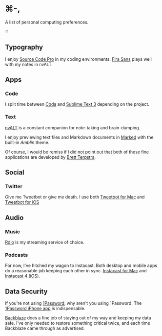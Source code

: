 ⌘-,
===========

A list of personal computing preferences.

⥣ 

## Typography

I enjoy [Source Code Pro](http://adobe-fonts.github.io/source-code-pro/) in my coding environments. [Fira Sans](http://www.mozilla.org/en-US/styleguide/products/firefox-os/typeface/) plays well with my notes in nvALT.

## Apps

### Code

I split time between [Coda](https://panic.com/coda/) and [Sublime Text 3](http://www.sublimetext.com) depending on the project.

### Text

[nvALT](http://brettterpstra.com/projects/nvalt/) is a constant companion for note-taking and brain-dumping.

I enjoy previewing text files and Markdown documents in [Marked](https://itunes.apple.com/us/app/marked/id448925439?mt=12&at=10lbaT) with the built-in *Amblin* theme.

Of course, I would be remiss if I did not point out that both of these fine applications are developed by [Brett Terpstra](http://brettterpstra.com).

## Social

### Twitter

Give me Tweetbot or give me death. I use both [Tweetbot for Mac](https://itunes.apple.com/us/app/tweetbot-for-twitter/id557168941?mt=12&at=10lbaT) and  [Tweetbot for iOS](http://itunes.apple.com/us/app/tweetbot-3-for-twitter-iphone/id722294701?mt=8&uo=4&at=10lbaT)

## Audio

### Music

[Rdio](http://than.mn/rdio) is my streaming service of choice.

### Podcasts

For now, I've hitched my wagon to Instacast. Both desktop and mobile apps do a reasonable job keeping each other in sync. [Instacast for Mac](http://itunes.apple.com/us/app/instacast/id733258666?mt=12&uo=4&at=10lbaT) and [Instacast 4 (iOS)](https://itunes.apple.com/us/app/instacast-4-podcast-client/id577056377?mt=8&at=10lbaT).

## Data Security

If you're not using [1Password](https://agilebits.com/onepassword), why aren't you using 1Password. The [1Password iPhone app](http://itunes.apple.com/us/app/1password-password-manager/id443987910?mt=12&uo=4&at=10lbaT) is indispensable. 

[Backblaze](http://than.mn/bb) does a fine job of staying out of my way and keeping my data safe. I've only needed to restore something critical twice, and each time Backblaze came through as advertised.
